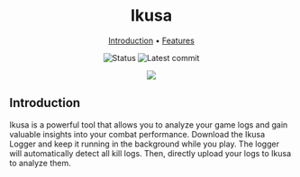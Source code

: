 <div align="center">

# Ikusa

[Introduction](#introduction) • [Features](#features) 

![Status](https://img.shields.io/github/deployments/sch-28/ikusa/production?label=Deployment)
![Latest commit](https://img.shields.io/github/last-commit/sch-28/ikusa)

<a href="https://ikusa.site"><img src="https://github.com/sch-28/ikusa/assets/42447473/80aa566d-ea30-4a08-8540-52561adfd8f3"></a>

</div>
 
## Introduction
Ikusa is a powerful tool that allows you to analyze your game logs and gain valuable insights into your combat performance. 
Download the Ikusa Logger and keep it running in the background while you play. The logger will automatically detect all kill logs. Then, directly upload your logs to Ikusa to analyze them.
